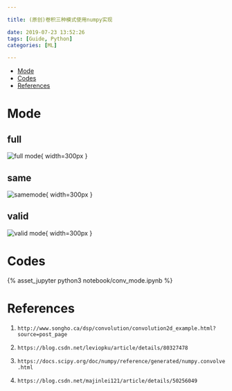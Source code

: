 ```yaml
---

title: (原创)卷积三种模式使用numpy实现

date: 2019-07-23 13:52:26
tags: [Guide, Python]
categories: [ML]

---
```


<!-- vim-markdown-toc GFM -->

* [Mode](#mode)
* [Codes](#codes)
* [References](#references)

<!-- vim-markdown-toc -->

<!-- more -->

# Mode


## full

![](https://raw.githubusercontent.com/qrsforever/assets/master/ML/Guide/conv-full.png "full mode"){ width=300px }


## same

![](https://raw.githubusercontent.com/qrsforever/assets/master/ML/Guide/conv-same.png "samemode"){ width=300px }


## valid

![](https://raw.githubusercontent.com/qrsforever/assets/master/ML/Guide/conv-valid.png "valid mode"){ width=300px }

# Codes

{% asset_jupyter python3 notebook/conv_mode.ipynb %}

# References

1. `http://www.songho.ca/dsp/convolution/convolution2d_example.html?source=post_page`

2. `https://blog.csdn.net/leviopku/article/details/80327478`

3. `https://docs.scipy.org/doc/numpy/reference/generated/numpy.convolve.html`

4. `https://blog.csdn.net/majinlei121/article/details/50256049`
